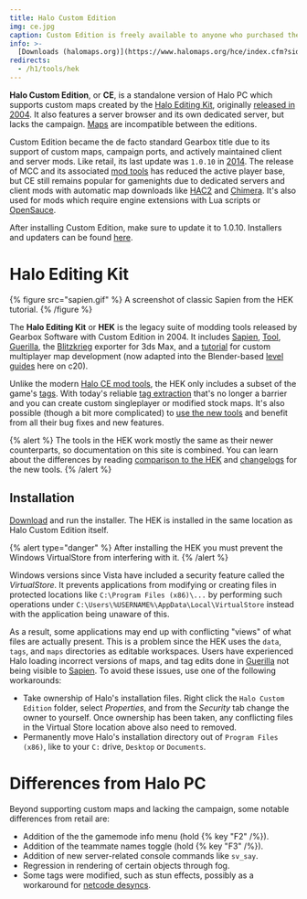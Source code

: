 ```yaml
---
title: Halo Custom Edition
img: ce.jpg
caption: Custom Edition is freely available to anyone who purchased the retail game.
info: >-
  [Downloads (halomaps.org)](https://www.halomaps.org/hce/index.cfm?sid=38)
redirects:
  - /h1/tools/hek
---
```

**Halo Custom Edition**, or **CE**, is a standalone version of Halo PC which supports custom maps created by the [Halo Editing Kit](#halo-editing-kit), originally [released in 2004][custom-edition-launch]. It also features a server browser and its own dedicated server, but lacks the campaign. [Maps](~maps) are incompatible between the editions.

Custom Edition became the de facto standard Gearbox title due to its support of custom maps, campaign ports, and actively maintained client and server mods. Like retail, its last update was `1.0.10` in [2014][patch]. The release of MCC and its associated [mod tools](~h1a-ek) has reduced the active player base, but CE still remains popular for gamenights due to dedicated servers and client mods with automatic map downloads like [HAC2](~) and [Chimera](~). It's also used for mods which require engine extensions with Lua scripts or [OpenSauce](~).

After installing Custom Edition, make sure to update it to 1.0.10. Installers and updaters can be found [here][ce-dl].

# Halo Editing Kit
{% figure src="sapien.gif" %}
A screenshot of classic Sapien from the HEK tutorial.
{% /figure %}

The **Halo Editing Kit** or **HEK** is the legacy suite of modding tools released by Gearbox Software with Custom Edition in 2004. It includes [Sapien](~h1a-sapien), [Tool](~h1a-tool), [Guerilla](~h1a-guerilla), the [Blitzkrieg](~) exporter for 3ds Max, and a [tutorial][hek-tut] for custom multiplayer map development (now adapted into the Blender-based [level guides](~guides/levels) here on c20).

Unlike the modern [Halo CE mod tools](~h1a-ek), the HEK only includes a subset of the game's [tags](~tags). With today's reliable [tag extraction](~maps#extracting-tags-from-maps) that's no longer a barrier and you can create custom singleplayer or modified stock maps. It's also possible (though a bit more complicated) to [use the new tools](~h1a-ek#using-the-h1a-ek-with-custom-edition) and benefit from all their bug fixes and new features.

{% alert %}
The tools in the HEK work mostly the same as their newer counterparts, so documentation on this site is combined. You can learn about the differences by reading [comparison to the HEK](~h1a-ek#comparison-to-the-hek) and [changelogs](~h1a-ek#changelog) for the new tools.
{% /alert %}

## Installation
[Download][hek-dl] and run the installer. The HEK is installed in the same location as Halo Custom Edition itself.

{% alert type="danger" %}
After installing the HEK you must prevent the Windows VirtualStore from interfering with it.
{% /alert %}

Windows versions since Vista have included a security feature called the _VirtualStore_. It prevents applications from modifying or creating files in protected locations like `C:\Program Files (x86)\...` by performing such operations under `C:\Users\%USERNAME%\AppData\Local\VirtualStore` instead with the application being unaware of this.

As a result, some applications may end up with conflicting "views" of what files are actually present. This is a problem since the HEK uses the `data`, `tags`, and `maps` directories as editable workspaces. Users have experienced Halo loading incorrect versions of maps, and tag edits done in [Guerilla](~h1a-guerilla) not being visible to [Sapien](~h1a-sapien). To avoid these issues, use one of the following workarounds:

* Take ownership of Halo's installation files. Right click the `Halo Custom Edition` folder, select _Properties_, and from the _Security_ tab change the owner to yourself. Once ownership has been taken, any conflicting files in the Virtual Store location above also need to removed.
* Permanently move Halo's installation directory out of `Program Files (x86)`, like to your `C:` drive, `Desktop` or `Documents`.

# Differences from Halo PC
Beyond supporting custom maps and lacking the campaign, some notable differences from retail are:

* Addition of the the gamemode info menu (hold {% key "F2" /%}).
* Addition of the teammate names toggle (hold {% key "F3" /%}).
* Addition of new server-related console commands like `sv_say`.
* Regression in rendering of certain objects through fog.
* Some tags were modified, such as stun effects, possibly as a workaround for [netcode desyncs](~netcode#known-issues-and-limitations).

[custom-edition-launch]: https://www.gamespot.com/articles/gearbox-readying-halo-custom-edition/1100-6095140/
[patch]: https://www.bungie.net/en/Forums/Post/64943622
[hek-tut]: http://nikon.bungie.org/misc/hek_tutorial/
[hek-dl]: https://www.halomaps.org/hce/index.cfm?sid=38
[ce-dl]: https://www.halomaps.org/hce/index.cfm?sid=38